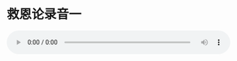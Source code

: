 # 救恩论录音一

<audio style="width: 100%;" preload="false" controls controlslist="nodownload"><source src="//cdn.simai.ml/audio/mp3/old/27402.mp3" type="audio/mpeg">Your browser does not support the audio element.</audio>


